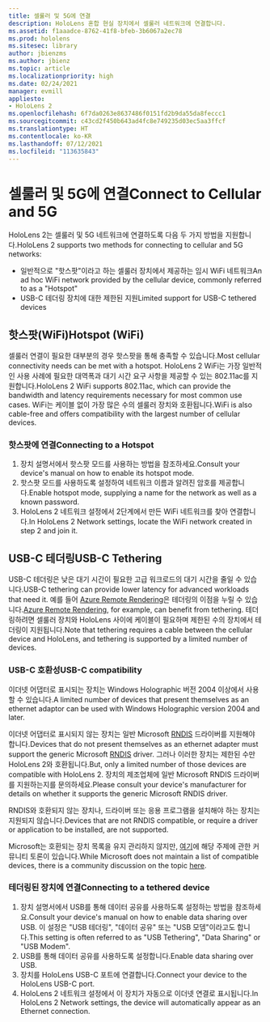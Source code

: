 ```yaml
---
title: 셀룰러 및 5G에 연결
description: HoloLens 혼합 현실 장치에서 셀룰러 네트워크에 연결합니다.
ms.assetid: f1aaadce-8762-41f8-bfeb-3b6067a2ec78
ms.prod: hololens
ms.sitesec: library
author: jbienzms
ms.author: jbienz
ms.topic: article
ms.localizationpriority: high
ms.date: 02/24/2021
manager: evmill
appliesto:
- HoloLens 2
ms.openlocfilehash: 6f7da0263e8637486f0151fd2b9da55da8feccc1
ms.sourcegitcommit: c43cd2f450b643ad4fc8e749235d03ec5aa3ffcf
ms.translationtype: HT
ms.contentlocale: ko-KR
ms.lasthandoff: 07/12/2021
ms.locfileid: "113635843"
---
```

# <a name="connect-to-cellular-and-5g"></a><span data-ttu-id="bddef-103">셀룰러 및 5G에 연결</span><span class="sxs-lookup"><span data-stu-id="bddef-103">Connect to Cellular and 5G</span></span>

<span data-ttu-id="bddef-104">HoloLens 2는 셀룰러 및 5G 네트워크에 연결하도록 다음 두 가지 방법을 지원합니다.</span><span class="sxs-lookup"><span data-stu-id="bddef-104">HoloLens 2 supports two methods for connecting to cellular and 5G networks:</span></span>

- <span data-ttu-id="bddef-105">일반적으로 "핫스팟"이라고 하는 셀룰러 장치에서 제공하는 임시 WiFi 네트워크</span><span class="sxs-lookup"><span data-stu-id="bddef-105">An ad hoc WiFi network provided by the cellular device, commonly referred to as a "Hotspot"</span></span>
- <span data-ttu-id="bddef-106">USB-C 테더링 장치에 대한 제한된 지원</span><span class="sxs-lookup"><span data-stu-id="bddef-106">Limited support for USB-C tethered devices</span></span>

## <a name="hotspot-wifi"></a><span data-ttu-id="bddef-107">핫스팟(WiFi)</span><span class="sxs-lookup"><span data-stu-id="bddef-107">Hotspot (WiFi)</span></span>

<span data-ttu-id="bddef-108">셀룰러 연결이 필요한 대부분의 경우 핫스팟을 통해 충족할 수 있습니다.</span><span class="sxs-lookup"><span data-stu-id="bddef-108">Most cellular connectivity needs can be met with a hotspot.</span></span> <span data-ttu-id="bddef-109">HoloLens 2 WiFi는 가장 일반적인 사용 사례에 필요한 대역폭과 대기 시간 요구 사항을 제공할 수 있는 802.11ac를 지원합니다.</span><span class="sxs-lookup"><span data-stu-id="bddef-109">HoloLens 2 WiFi supports 802.11ac, which can provide the bandwidth and latency requirements necessary for most common use cases.</span></span> <span data-ttu-id="bddef-110">WiFi는 케이블 없이 가장 많은 수의 셀룰러 장치와 호환됩니다.</span><span class="sxs-lookup"><span data-stu-id="bddef-110">WiFi is also cable-free and offers compatibility with the largest number of cellular devices.</span></span>

### <a name="connecting-to-a-hotspot"></a><span data-ttu-id="bddef-111">핫스팟에 연결</span><span class="sxs-lookup"><span data-stu-id="bddef-111">Connecting to a Hotspot</span></span>

1. <span data-ttu-id="bddef-112">장치 설명서에서 핫스팟 모드를 사용하는 방법을 참조하세요.</span><span class="sxs-lookup"><span data-stu-id="bddef-112">Consult your device's manual on how to enable its hotspot mode.</span></span>
1. <span data-ttu-id="bddef-113">핫스팟 모드를 사용하도록 설정하여 네트워크 이름과 알려진 암호를 제공합니다.</span><span class="sxs-lookup"><span data-stu-id="bddef-113">Enable hotspot mode, supplying a name for the network as well as a known password.</span></span>
1. <span data-ttu-id="bddef-114">HoloLens 2 네트워크 설정에서 2단계에서 만든 WiFi 네트워크를 찾아 연결합니다.</span><span class="sxs-lookup"><span data-stu-id="bddef-114">In HoloLens 2 Network settings, locate the WiFi network created in step 2 and join it.</span></span>

## <a name="usb-c-tethering"></a><span data-ttu-id="bddef-115">USB-C 테더링</span><span class="sxs-lookup"><span data-stu-id="bddef-115">USB-C Tethering</span></span>

<span data-ttu-id="bddef-116">USB-C 테더링은 낮은 대기 시간이 필요한 고급 워크로드의 대기 시간을 줄일 수 있습니다.</span><span class="sxs-lookup"><span data-stu-id="bddef-116">USB-C tethering can provide lower latency for advanced workloads that need it.</span></span> <span data-ttu-id="bddef-117">예를 들어 [Azure Remote Rendering](https://azure.microsoft.com/services/remote-rendering)은 테더링의 이점을 누릴 수 있습니다.</span><span class="sxs-lookup"><span data-stu-id="bddef-117">[Azure Remote Rendering](https://azure.microsoft.com/services/remote-rendering), for example, can benefit from tethering.</span></span> <span data-ttu-id="bddef-118">테더링하려면 셀룰러 장치와 HoloLens 사이에 케이블이 필요하며 제한된 수의 장치에서 테더링이 지원됩니다.</span><span class="sxs-lookup"><span data-stu-id="bddef-118">Note that tethering requires a cable between the cellular device and HoloLens, and tethering is supported by a limited number of devices.</span></span>

### <a name="usb-c-compatibility"></a><span data-ttu-id="bddef-119">USB-C 호환성</span><span class="sxs-lookup"><span data-stu-id="bddef-119">USB-C compatibility</span></span>

<span data-ttu-id="bddef-120">이더넷 어댑터로 표시되는 장치는 Windows Holographic 버전 2004 이상에서 사용할 수 있습니다.</span><span class="sxs-lookup"><span data-stu-id="bddef-120">A limited number of devices that present themselves as an ethernet adaptor can be used with Windows Holographic version 2004 and later.</span></span>

<span data-ttu-id="bddef-121">이더넷 어댑터로 표시되지 않는 장치는 일반 Microsoft [RNDIS](/windows-hardware/drivers/network/overview-of-remote-ndis--rndis-) 드라이버를 지원해야 합니다.</span><span class="sxs-lookup"><span data-stu-id="bddef-121">Devices that do not present themselves as an ethernet adapter must support the generic Microsoft [RNDIS](/windows-hardware/drivers/network/overview-of-remote-ndis--rndis-) driver.</span></span> <span data-ttu-id="bddef-122">그러나 이러한 장치는 제한된 수만 HoloLens 2와 호환됩니다.</span><span class="sxs-lookup"><span data-stu-id="bddef-122">But, only a limited number of those devices are compatible with HoloLens 2.</span></span> <span data-ttu-id="bddef-123">장치의 제조업체에 일반 Microsoft RNDIS 드라이버를 지원하는지를 문의하세요.</span><span class="sxs-lookup"><span data-stu-id="bddef-123">Please consult your device's manufacturer for details on whether it supports the generic Microsoft RNDIS driver.</span></span>

<span data-ttu-id="bddef-124">RNDIS와 호환되지 않는 장치나, 드라이버 또는 응용 프로그램을 설치해야 하는 장치는 지원되지 않습니다.</span><span class="sxs-lookup"><span data-stu-id="bddef-124">Devices that are not RNDIS compatible, or require a driver or application to be installed, are not supported.</span></span>

<span data-ttu-id="bddef-125">Microsoft는 호환되는 장치 목록을 유지 관리하지 않지만, [여기](https://aka.ms/HLCommunityCell)에 해당 주제에 관한 커뮤니티 토론이 있습니다.</span><span class="sxs-lookup"><span data-stu-id="bddef-125">While Microsoft does not maintain a list of compatible devices, there is a community discussion on the topic [here](https://aka.ms/HLCommunityCell).</span></span>

### <a name="connecting-to-a-tethered-device"></a><span data-ttu-id="bddef-126">테더링된 장치에 연결</span><span class="sxs-lookup"><span data-stu-id="bddef-126">Connecting to a tethered device</span></span>

1. <span data-ttu-id="bddef-127">장치 설명서에서 USB를 통해 데이터 공유를 사용하도록 설정하는 방법을 참조하세요.</span><span class="sxs-lookup"><span data-stu-id="bddef-127">Consult your device's manual on how to enable data sharing over USB.</span></span> <span data-ttu-id="bddef-128">이 설정은 "USB 테더링", "데이터 공유" 또는 "USB 모뎀"이라고도 합니다.</span><span class="sxs-lookup"><span data-stu-id="bddef-128">This setting is often referred to as "USB Tethering", "Data Sharing" or "USB Modem".</span></span>
1. <span data-ttu-id="bddef-129">USB를 통해 데이터 공유를 사용하도록 설정합니다.</span><span class="sxs-lookup"><span data-stu-id="bddef-129">Enable data sharing over USB.</span></span>
1. <span data-ttu-id="bddef-130">장치를 HoloLens USB-C 포트에 연결합니다.</span><span class="sxs-lookup"><span data-stu-id="bddef-130">Connect your device to the HoloLens USB-C port.</span></span>
1. <span data-ttu-id="bddef-131">HoloLens 2 네트워크 설정에서 이 장치가 자동으로 이더넷 연결로 표시됩니다.</span><span class="sxs-lookup"><span data-stu-id="bddef-131">In HoloLens 2 Network settings, the device will automatically appear as an Ethernet connection.</span></span>
